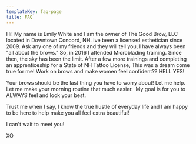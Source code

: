 ```yaml
---
templateKey: faq-page
title: FAQ
---
```

Hi! My name is Emily White and I am the owner of The Good Brow, LLC located in Downtown Concord, NH. Ive been a licensed esthetician since 2009. Ask any one of my friends and they will tell you, I have always been "all about the brows." So, in 2016 I attended Microblading training. Since then, the sky has been the limit. After a few more trainings and completing an apprenticeship for a State of NH Tattoo License, This was a dream come true for me! Work on brows and make women feel confident?? HELL YES!

Your brows should be the last thing you have to worry about! Let me help. Let me make your morning routine that much easier.  My goal is for you to ALWAYS feel and look your best.

Trust me when I say, I know the true hustle of everyday life and I am happy to be here to help make you all feel extra beautiful!

I can't wait to meet you!

XO
